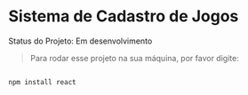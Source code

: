 <h1>Sistema de Cadastro de Jogos</h1>

Status do Projeto: Em desenvolvimento
> Para rodar esse projeto na sua máquina, por favor digite:

```

npm install react

```
